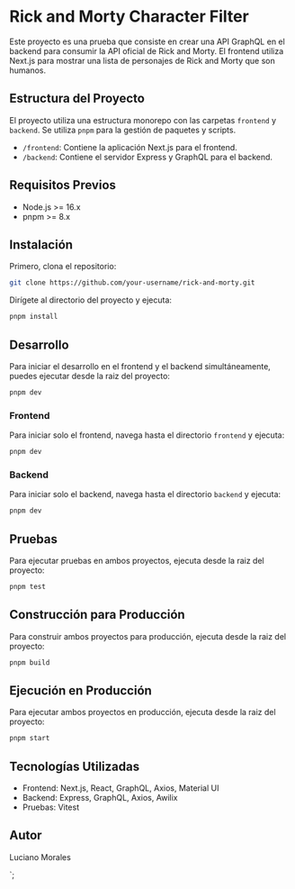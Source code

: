 # Rick and Morty Character Filter

Este proyecto es una prueba que consiste en crear una API GraphQL en el backend para consumir la API oficial de Rick and Morty. El frontend utiliza Next.js para mostrar una lista de personajes de Rick and Morty que son humanos.

## Estructura del Proyecto

El proyecto utiliza una estructura monorepo con las carpetas `frontend` y `backend`. Se utiliza `pnpm` para la gestión de paquetes y scripts.

- `/frontend`: Contiene la aplicación Next.js para el frontend.
- `/backend`: Contiene el servidor Express y GraphQL para el backend.

## Requisitos Previos

- Node.js >= 16.x
- pnpm >= 8.x

## Instalación

Primero, clona el repositorio:

```bash
git clone https://github.com/your-username/rick-and-morty.git
```

Dirígete al directorio del proyecto y ejecuta:

```bash
pnpm install
```

## Desarrollo

Para iniciar el desarrollo en el frontend y el backend simultáneamente, puedes ejecutar desde la raiz del proyecto:

```bash
pnpm dev
```

### Frontend

Para iniciar solo el frontend, navega hasta el directorio `frontend` y ejecuta:

```bash
pnpm dev
```

### Backend

Para iniciar solo el backend, navega hasta el directorio `backend` y ejecuta:

```bash
pnpm dev
```

## Pruebas

Para ejecutar pruebas en ambos proyectos, ejecuta desde la raiz del proyecto:

```bash
pnpm test
```

## Construcción para Producción

Para construir ambos proyectos para producción, ejecuta desde la raiz del proyecto:

```bash
pnpm build
```

## Ejecución en Producción

Para ejecutar ambos proyectos en producción, ejecuta desde la raiz del proyecto:

```bash
pnpm start
```

## Tecnologías Utilizadas

- Frontend: Next.js, React, GraphQL, Axios, Material UI
- Backend: Express, GraphQL, Axios, Awilix
- Pruebas: Vitest

## Autor

Luciano Morales

`;